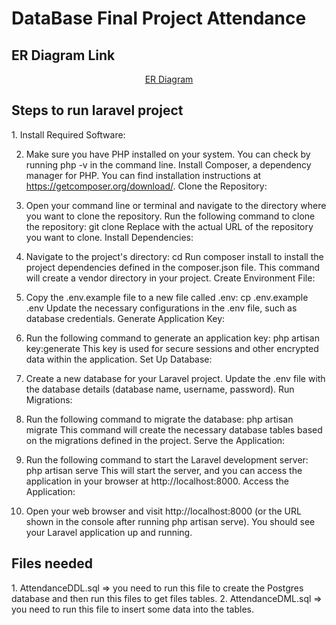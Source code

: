 <h1>DataBase Final Project <strong>Attendance</strong></h>

<h2>ER Diagram Link</h2>
<p align="center">
<a href="https://www.figma.com/file/dQ3tghjmOEb70kRYInyTxv/Untitled?type=whiteboard&node-id=0-1&t=zyBRrlparJYk1dPO-0">ER Diagram</a>
</p>

<h2>Steps to run laravel project</h2>
<p>
1. Install Required Software:

2. Make sure you have PHP installed on your system. You can check by running php -v in the command line.
Install Composer, a dependency manager for PHP. You can find installation instructions at https://getcomposer.org/download/.
Clone the Repository:

3. Open your command line or terminal and navigate to the directory where you want to clone the repository.
Run the following command to clone the repository: git clone <repository-url>
Replace <repository-url> with the actual URL of the repository you want to clone.
Install Dependencies:

4. Navigate to the project's directory: cd <project-directory>
Run composer install to install the project dependencies defined in the composer.json file. This command will create a vendor directory in your project.
Create Environment File:

5. Copy the .env.example file to a new file called .env: cp .env.example .env
Update the necessary configurations in the .env file, such as database credentials.
Generate Application Key:

6. Run the following command to generate an application key: php artisan key:generate
This key is used for secure sessions and other encrypted data within the application.
Set Up Database:

7. Create a new database for your Laravel project.
Update the .env file with the database details (database name, username, password).
Run Migrations:

8. Run the following command to migrate the database: php artisan migrate
This command will create the necessary database tables based on the migrations defined in the project.
Serve the Application:

9. Run the following command to start the Laravel development server: php artisan serve
This will start the server, and you can access the application in your browser at http://localhost:8000.
Access the Application:

10. Open your web browser and visit http://localhost:8000 (or the URL shown in the console after running php artisan serve).
You should see your Laravel application up and running.
</p>

<h2>Files needed</h2>
<p>
1. AttendanceDDL.sql => you need to run this file to create the Postgres database and then run this files to get files tables.
2. AttendanceDML.sql => you need to run this file to insert some data into the tables.
</p>


